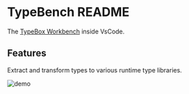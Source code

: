 # TypeBench README

The [TypeBox Workbench](https://sinclairzx81.github.io/typebox-workbench/) inside VsCode.

## Features

Extract and transform types to various runtime type libraries.

![demo](./assets/TypeBench.gif)
